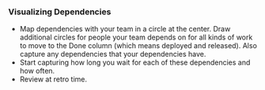 ### Visualizing Dependencies

- Map dependencies with your team in a circle at the center. Draw additional circles for people your team depends on for all kinds of work to move to the Done column (which means deployed and released). Also capture any dependencies that your dependencies have.
- Start capturing how long you wait for each of these dependencies and how often.
- Review at retro time.
